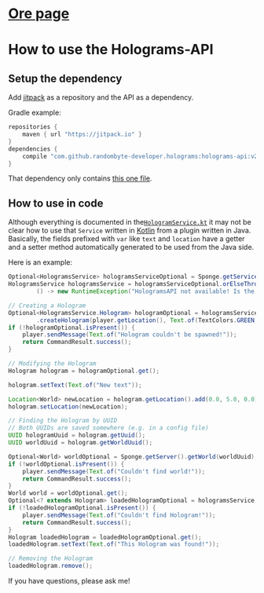 # [Ore page](https://ore.spongepowered.org/RandomByte/Holograms)

# How to use the Holograms-API

## Setup the dependency

Add [jitpack](https://jitpack.io/) as a repository and the API as a dependency.

Gradle example:

```groovy
repositories {
    maven { url "https://jitpack.io" }
}
dependencies {
    compile "com.github.randombyte-developer.holograms:holograms-api:v2.1.1"
}
```

That dependency only contains [this one file](https://github.com/randombyte-developer/holograms/blob/master/holograms-api/src/main/kotlin/de/randombyte/holograms/api/HologramsService.kt).

## How to use in code

Although everything is documented in the[`HologramService.kt`](https://github.com/randombyte-developer/holograms/blob/master/holograms-api/src/main/kotlin/de/randombyte/holograms/api/HologramsService.kt)
it may not be clear how to use that `Service` written in [Kotlin](https://kotlinlang.org/) from a plugin written in Java.
Basically, the fields prefixed with `var` like `text` and `location` have a getter and a setter method automatically generated to be used from the Java side.

Here is an example:
```java
Optional<HologramsService> hologramsServiceOptional = Sponge.getServiceManager().provide(HologramsService.class);
HologramsService hologramsService = hologramsServiceOptional.orElseThrow(
        () -> new RuntimeException("HologramsAPI not available! Is the plugin 'holograms' installed?"));

// Creating a Hologram
Optional<HologramsService.Hologram> hologramOptional = hologramsService
        .createHologram(player.getLocation(), Text.of(TextColors.GREEN, "Example text"));
if (!hologramOptional.isPresent()) {
    player.sendMessage(Text.of("Hologram couldn't be spawned!"));
    return CommandResult.success();
}

// Modifying the Hologram
Hologram hologram = hologramOptional.get();

hologram.setText(Text.of("New text"));

Location<World> newLocation = hologram.getLocation().add(0.0, 5.0, 0.0);
hologram.setLocation(newLocation);

// Finding the Hologram by UUID
// Both UUIDs are saved somewhere (e.g. in a config file)
UUID hologramUuid = hologram.getUuid();
UUID worldUuid = hologram.getWorldUuid();

Optional<World> worldOptional = Sponge.getServer().getWorld(worldUuid);
if (!worldOptional.isPresent()) {
    player.sendMessage(Text.of("Couldn't find world!"));
    return CommandResult.success();
}
World world = worldOptional.get();
Optional<? extends Hologram> loadedHologramOptional = hologramsService.getHologram(world, hologramUuid);
if (!loadedHologramOptional.isPresent()) {
    player.sendMessage(Text.of("Couldn't find Hologram!"));
    return CommandResult.success();
}
Hologram loadedHologram = loadedHologramOptional.get();
loadedHologram.setText(Text.of("This Hologram was found!"));

// Removing the Hologram
loadedHologram.remove();
```

If you have questions, please ask me!

